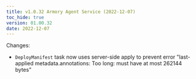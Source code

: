 ```yaml
---
title: v1.0.32 Armory Agent Service (2022-12-07)
toc_hide: true
version: 01.00.32
date: 2022-12-07
---
```



Changes:
 * `DeployManifest` task now uses server-side apply to prevent error "last-applied metadata.annotations: Too long: must have at most 262144 bytes"
